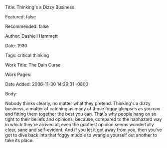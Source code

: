 Title: Thinking's a Dizzy Business

Featured: false

Recommended: false

Author: Dashiell Hammett

Date: 1930

Tags: critical thinking

Work Title: The Dain Curse

Work Pages:  

Date Added: 2006-11-30 14:29:31 -0800

Body:

Nobody thinks clearly, no matter what they pretend. Thinking's a dizzy business, a matter of catching as many of those foggy glimpses as you can and fitting them together the best you can. That's why people hang on so tight to their beliefs and opinions; because, compared to the haphazard way in which they're arrived at, even the goofiest opinion seems wonderfully clear, sane and self-evident. And if you let it get away from you, then you've got to dive back into that foggy muddle to wrangle yourself out another to take its place.


